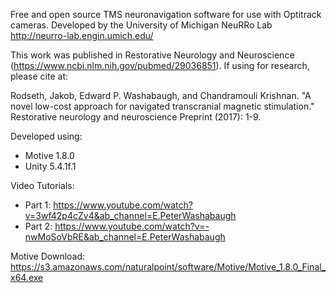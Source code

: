 Free and open source TMS neuronavigation software for use with Optitrack cameras. Developed by the University of Michigan NeuRRo Lab http://neurro-lab.engin.umich.edu/

This work was published in Restorative Neurology and Neuroscience (https://www.ncbi.nlm.nih.gov/pubmed/29036851). If using for research, please cite at: 

Rodseth, Jakob, Edward P. Washabaugh, and Chandramouli Krishnan. "A novel low-cost approach for navigated transcranial magnetic      stimulation." Restorative neurology and neuroscience Preprint (2017): 1-9.

Developed using:
 - Motive 1.8.0
 - Unity 5.4.1f.1

 Video Tutorials: 
  - Part 1: https://www.youtube.com/watch?v=3wf42p4cZv4&ab_channel=E.PeterWashabaugh
  - Part 2: https://www.youtube.com/watch?v=-nwMoSoVbRE&ab_channel=E.PeterWashabaugh
 
 
 Motive Download: https://s3.amazonaws.com/naturalpoint/software/Motive/Motive_1.8.0_Final_x64.exe
